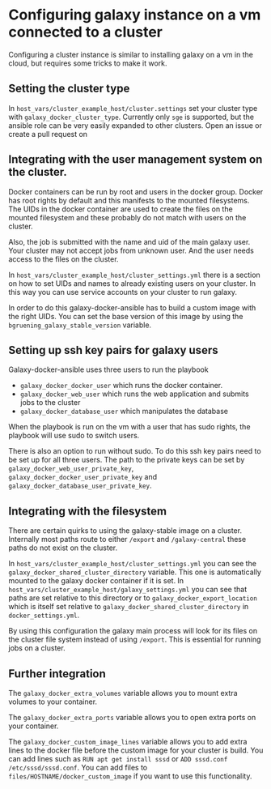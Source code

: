 # Configuring galaxy instance on a vm connected to a cluster

Configuring a cluster instance is similar to installing galaxy on a vm in the cloud, but requires some tricks to make it work.

## Setting the cluster type
In `host_vars/cluster_example_host/cluster.settings` set your cluster type with `galaxy_docker_cluster_type`. Currently only `sge` is supported, but the ansible role can be very easily expanded to other clusters. Open an issue or create a pull request on

## Integrating with the user management system on the cluster.
Docker containers can be run by root and users in the docker group. Docker has root rights by default and this manifests to the mounted filesystems. The UIDs in the docker container are used to create the files on the mounted filesystem and these probably do not match with users on the cluster.

Also, the job is submitted with the name and uid of the main galaxy user. Your cluster may not accept jobs from unknown user. And the user needs access to the files on the cluster.

In `host_vars/cluster_example_host/cluster_settings.yml` there is a section on how to set UIDs and names to already existing users on your cluster. In this way you can use service accounts on your cluster to run galaxy.

In order to do this galaxy-docker-ansible has to build a custom image with the right UIDs. You can set the base version of this image by using the `bgruening_galaxy_stable_version` variable.

## Setting up ssh key pairs for galaxy users
Galaxy-docker-ansible uses three users to run the playbook
* `galaxy_docker_docker_user` which runs the docker container.
* `galaxy_docker_web_user` which runs the web application and submits jobs to the cluster
* `galaxy_docker_database_user` which manipulates the database

When the playbook is run on the vm with a user that has sudo rights, the playbook will use sudo to switch users.

There is also an option to run without sudo. To do this ssh key pairs need to be set up for all three users. The path to the private keys can be set by `galaxy_docker_web_user_private_key`, `galaxy_docker_docker_user_private_key` and `galaxy_docker_database_user_private_key`.

## Integrating with the filesystem
There are certain quirks to using the galaxy-stable image on a cluster. Internally most paths route to either `/export` and `/galaxy-central` these paths do not exist on the cluster.

In `host_vars/cluster_example_host/cluster_settings.yml` you can see the `galaxy_docker_shared_cluster_directory` variable. This one is automatically mounted to the galaxy docker container if it is set.
In `host_vars/cluster_example_host/galaxy_settings.yml` you can see that paths are set relative to this directory or to `galaxy_docker_export_location` which is itself set relative to `galaxy_docker_shared_cluster_directory` in `docker_settings.yml`.

By using this configuration the galaxy main process will look for its files on the cluster file system instead of using `/export`. This is essential for running jobs on a cluster.

## Further integration
The `galaxy_docker_extra_volumes` variable allows you to mount extra volumes to your container.

The `galaxy_docker_extra_ports` variable allows you to open extra ports on your container.

The `galaxy_docker_custom_image_lines` variable allows you to add extra lines to the docker file before the custom image for your cluster is build. You can add lines such as `RUN apt get install sssd` or `ADD sssd.conf /etc/sssd/sssd.conf`. You can add files to
`files/HOSTNAME/docker_custom_image` if you want to use this functionality.

